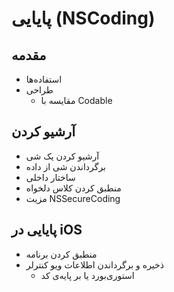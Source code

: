 # پایایی (NSCoding)

## مقدمه

- استفاده‌ها
- طراحی
  - مقایسه با Codable

## آرشیو کردن 

- آرشیو کردن یک شی
- برگرداندن شی از داده
- ساختار داخلی
- منطبق کردن کلاس دلخواه
- مزیت NSSecureCoding

## پایایی در iOS

- منطبق کردن برنامه
- ذخیره و برگرداندن اطلاعات ویو کنترلر
  - استوری‌بورد یا بر پایه‌ی کد
